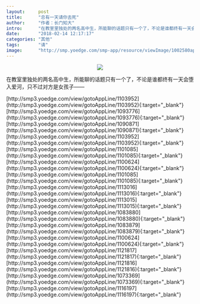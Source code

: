 ```yaml
---
layout:     post
title:      "总有一天请你去死"
author:     "作者：长门知大"
intro:      "在教室里独处的两名高中生，所能聊的话题只有一个了，不论是谁都终有一天会堕入爱河，只不过对方是女孩子——"
date:       "2018-02-14 12:17:17"
categories: "其他"
tags:       "请"
image:      "http://smp.yoedge.com/smp-app/resource/viewImage/1002580appline.png"
---
```

<div style="text-align: center">
<p><img src="http://smp.yoedge.com/smp-app/resource/viewImage/1002580appline.png"/></p>
</div>
<p class="post-meta">
<span>在教室里独处的两名高中生，所能聊的话题只有一个了，不论是谁都终有一天会堕入爱河，只不过对方是女孩子——</span>
</p>
[http://smp3.yoedge.com/view/gotoAppLine/1103952](http://smp3.yoedge.com/view/gotoAppLine/1103952){:target="_blank"}
[http://smp3.yoedge.com/view/gotoAppLine/1093776](http://smp3.yoedge.com/view/gotoAppLine/1093776){:target="_blank"}
[http://smp3.yoedge.com/view/gotoAppLine/1090871](http://smp3.yoedge.com/view/gotoAppLine/1090871){:target="_blank"}
[http://smp3.yoedge.com/view/gotoAppLine/1103952](http://smp3.yoedge.com/view/gotoAppLine/1103952){:target="_blank"}
[http://smp3.yoedge.com/view/gotoAppLine/1101085](http://smp3.yoedge.com/view/gotoAppLine/1101085){:target="_blank"}
[http://smp3.yoedge.com/view/gotoAppLine/1100624](http://smp3.yoedge.com/view/gotoAppLine/1100624){:target="_blank"}
[http://smp3.yoedge.com/view/gotoAppLine/1101085](http://smp3.yoedge.com/view/gotoAppLine/1101085){:target="_blank"}
[http://smp3.yoedge.com/view/gotoAppLine/1113016](http://smp3.yoedge.com/view/gotoAppLine/1113016){:target="_blank"}
[http://smp3.yoedge.com/view/gotoAppLine/1113015](http://smp3.yoedge.com/view/gotoAppLine/1113015){:target="_blank"}
[http://smp3.yoedge.com/view/gotoAppLine/1083880](http://smp3.yoedge.com/view/gotoAppLine/1083880){:target="_blank"}
[http://smp3.yoedge.com/view/gotoAppLine/1083879](http://smp3.yoedge.com/view/gotoAppLine/1083879){:target="_blank"}
[http://smp3.yoedge.com/view/gotoAppLine/1100624](http://smp3.yoedge.com/view/gotoAppLine/1100624){:target="_blank"}
[http://smp3.yoedge.com/view/gotoAppLine/1121817](http://smp3.yoedge.com/view/gotoAppLine/1121817){:target="_blank"}
[http://smp3.yoedge.com/view/gotoAppLine/1121816](http://smp3.yoedge.com/view/gotoAppLine/1121816){:target="_blank"}
[http://smp3.yoedge.com/view/gotoAppLine/1073369](http://smp3.yoedge.com/view/gotoAppLine/1073369){:target="_blank"}
[http://smp3.yoedge.com/view/gotoAppLine/1116197](http://smp3.yoedge.com/view/gotoAppLine/1116197){:target="_blank"}


